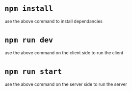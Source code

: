 # `npm install`
use the above command to install dependancies

# `npm run dev`
use the above command on the client side to run the client

# `npm run start`
use the above command on the server side to run the server